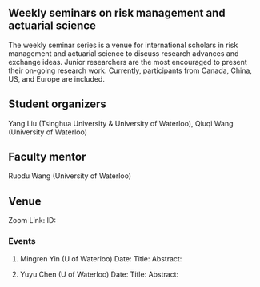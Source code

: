 ## Weekly seminars on risk management and actuarial science

The weekly seminar series is a venue for international scholars in risk management and actuarial science to discuss research advances and exchange ideas. Junior researchers are the most encouraged to present their on-going research work. Currently, participants from Canada, China, US, and Europe are included. 

## Student organizers
Yang Liu (Tsinghua University & University of Waterloo), Qiuqi Wang (University of Waterloo)

## Faculty mentor
Ruodu Wang (University of Waterloo) 

## Venue
Zoom Link: 
ID: 

### Events

1. Mingren Yin (U of Waterloo)
Date:
Title:
Abstract:

2. Yuyu Chen (U of Waterloo)
Date:
Title:
Abstract:


